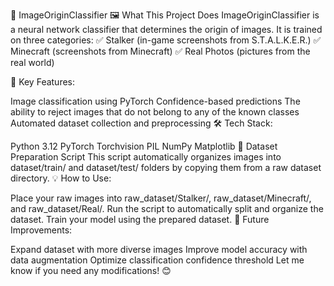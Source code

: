 📌 ImageOriginClassifier
🖼️ What This Project Does
ImageOriginClassifier is a neural network classifier that determines the origin of images. It is trained on three categories:
✅ Stalker (in-game screenshots from S.T.A.L.K.E.R.)
✅ Minecraft (screenshots from Minecraft)
✅ Real Photos (pictures from the real world)

🎯 Key Features:

Image classification using PyTorch
Confidence-based predictions
The ability to reject images that do not belong to any of the known classes
Automated dataset collection and preprocessing
🛠️ Tech Stack:

Python 3.12
PyTorch
Torchvision
PIL
NumPy
Matplotlib
🔹 Dataset Preparation Script
This script automatically organizes images into dataset/train/ and dataset/test/ folders by copying them from a raw dataset directory.
💡 How to Use:

Place your raw images into raw_dataset/Stalker/, raw_dataset/Minecraft/, and raw_dataset/Real/.
Run the script to automatically split and organize the dataset.
Train your model using the prepared dataset.
🚀 Future Improvements:

Expand dataset with more diverse images
Improve model accuracy with data augmentation
Optimize classification confidence threshold
Let me know if you need any modifications! 😊
